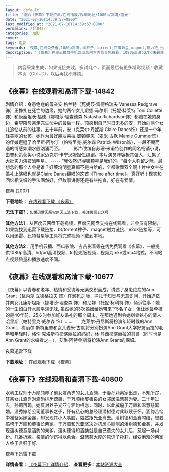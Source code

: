 ```yaml
---
layout: default
title: '电影《夜幕》下载资源/在线播放/视频地址/1080p/高清/蓝光'
date: "2021-07-10T14:39:57+0800"
last_modified_at: "2021-07-10T14:39:57+0800"
permalink: /14842/
categories: 电影
cover:
tags: 电影
keywords: '夜幕,在线免费看,1080p高清,bt种子,torrent,百度云盘,magnet,磁力链,迅雷下载资源'
description: '《夜幕》在线云播放手机西瓜影院吉吉影音免费看，1080p高清bd/hd未删减完整版和tc抢先枪版，mkv/mp4格式，附带bt/torrent种子、magnet/磁力链、百度云盘、网盘资源迅雷下载链接'
---
```


>内容采集生成，如果链接失效，多试几个，页面最后有更多精彩视频！收藏本页（Ctrl+D)，以后再找不麻烦。


## 《夜幕》在线观看和高清下载-14842

剧情介绍：身患绝症的母亲安·格兰特（瓦妮莎·雷德格瑞夫 Vanessa Redgrave饰）正挣扎在死亡的边缘，她的两个女儿尼娜·马尔斯（托妮·科莱特 Toni Collette饰）和康丝坦茨·福德（娜塔莎·理查德森 Natasha Richardson饰）都陪在她的身边，希望陪母亲走完生命中的最后一程。预感到自己时日无多的安，开始向两个女儿追忆从前的往事。五十年前，安（克莱尔·丹妮斯 Claire Danes饰）还是一个年轻美丽的女孩，她作为最好朋友莱拉·威顿鲍恩（麦米·古默 Mamie Gummer饰）的伴娘邂逅了哈里斯·阿尔丁（帕特里克·威尔森 Patrick Wilson饰），一段不期而遇的情感如潮水般汹涌而至。  　　影片改编自苏珊·米诺特创作的同名畅销小说，由普利策获奖小说家迈克尔·卡宁汉姆担任编剧。本片演员阵容极其强大，汇集了大批实力演技派明星。 ----- “我依然记得哪颗星是我们的。“每个人弥留之际，最想念的那个人会是谁？好莱坞明星真都不是白给的，全都歌舞双全啊！片中女主在婚礼上演唱也就是Claire Danes翻唱的这首《Time after time》，真好听！现实和回忆相交织的手法固然好，但故事讲得还是有些拖沓，好在有爱情。


夜幕 (2007)

**下载地址**： [在线观看下载 《夜幕》](https://www.btbtdy.me/btdy/dy4985.html) 


**无法下载?**：`如果迅雷因版权原因无法下载，关注微信公众号 `

**其他方法1**：从百度云网盘下载视频，百度云网盘支持在线观看，非会员有限制，如果能找到迅雷下载链接、bt/torrent种子、magnet磁力链接、e2dk链接等，可以用迅雷、比特彗星等工具将完整视频下载到本地。

**其他方法2**：用手机云播、西瓜影院、吉吉影音等在线免费观看《夜幕》，一般提供1080p高清、hd/bd高清视频、tc抢先版视频，视频为mkv或mp4格式，不同站点视频质量和播放速度不同。


## 《夜幕》在线观看和高清下载-10677

《夜幕》以青春和老年、热情和妥协等元素交织而成，讲述了身患绝症的Ann Grant（瓦内莎·立德格拉夫 饰）在濒死之际，挣扎于知觉与无意识间，开始追忆并向女儿康斯坦斯（娜塔莎·理查森 饰）和尼娜（托妮·柯利特 饰）倾诉往事：她的一生如白开水般平淡无味, 虽然她的3次婚姻给她带来了5名子女，但让她最牵挂的是40年前，25岁时参加好友婚礼的那个周末，在那她遇到令她刻骨铭心的情人哈里斯（帕特里克·威尔森 饰）……　　克莱尔·丹尼斯将扮演年轻时候的Ann Grant，梅丽尔·斯特里普和女儿麦米·古默将分别扮演Ann Grant大学好友丽拉的老年和年轻时，格伦·克洛斯将扮演丽拉的妈妈，休·丹西扮演丽拉的哥哥（同时也是Ann Grant的求婚者之一），艾琳·阿特金斯将扮演Ann Grant的保姆。


夜幕迅雷下载

**下载地址**： [在线观看下载 《夜幕》](https://www.993dy.com//vod-detail-id-35969.html) 


## 《夜幕下》在线观看和高清下载-40800

水利工程师于万顺领养了前女友两岁的女儿涵韵，于妻孙莉离家出走，不知所踪，其亲女儿涵秀对涵韵排斥疏离，于万顺续娶善良的女邻居温慧慈为妻。二十年过去，孙莉再现，她反对养子光亚与涵韵相恋，同时，以此威逼于万顺和温慧慈离婚。温秀嫁给公司董事长之子，怀有私心的总经理潘树德对此耿耿于怀。涵韵苦恼中准备另嫁金鑫，却发现其小人嘴脸，毅然跟光亚离去。潘树德和金鑫勾结，想要搞垮于万顺和董事长两家。于万顺和光亚坚决对抗居心叵测的潘树德和金鑫，并发现潘树德竟是涵韵的亲爹。潘树德得知涵韵就是自己遗失的女儿后，惹起一场纠纷。几番折腾。亲情的创伤得以愈合。温慧慈大度的原谅了孙莉，经受磨难的两家人终于言归于好.


夜幕下迅雷下载

**详情查看**： [《夜幕下》详情介绍](/movie/40800/)， **查看更多**：[本站资源大全](/movie/t/all/)

